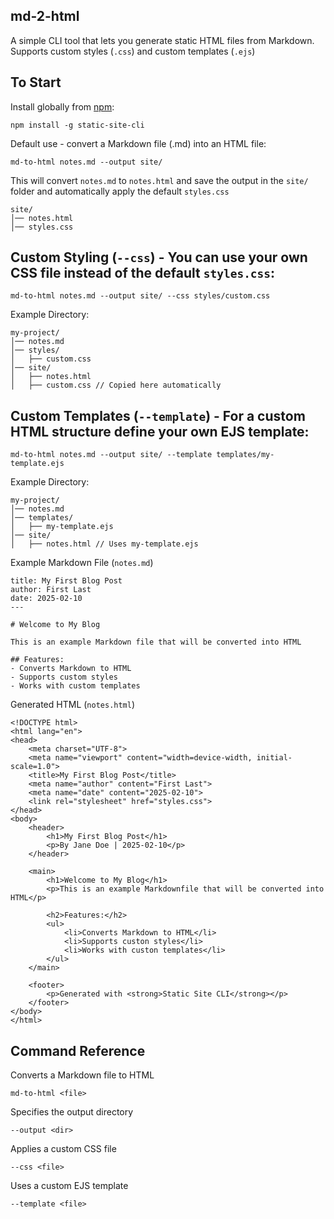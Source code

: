 ## md-2-html

A simple CLI tool that lets you generate static HTML files from Markdown. Supports custom styles (`.css`) and custom templates (`.ejs`)

## To Start

Install globally from [npm](https://www.npmjs.com/):

```
npm install -g static-site-cli
```

Default use - convert a Markdown file (.md) into an HTML file:

```
md-to-html notes.md --output site/
```

This will convert `notes.md` to `notes.html` and save the output in the `site/` folder and automatically apply the default `styles.css`

```
site/
│── notes.html
│── styles.css
```

## Custom Styling (`--css`) - You can use your own CSS file instead of the default `styles.css`:

```
md-to-html notes.md --output site/ --css styles/custom.css
```

Example Directory:

```
my-project/
│── notes.md
│── styles/
│   ├── custom.css
│── site/
│   ├── notes.html
│   ├── custom.css // Copied here automatically
```

## Custom Templates (`--template`) - For a custom HTML structure define your own EJS template:

```
md-to-html notes.md --output site/ --template templates/my-template.ejs
```

Example Directory:

```
my-project/
│── notes.md
│── templates/
│   ├── my-template.ejs
│── site/
│   ├── notes.html // Uses my-template.ejs
```

Example Markdown File (`notes.md`)

```
title: My First Blog Post
author: First Last
date: 2025-02-10
---

# Welcome to My Blog

This is an example Markdown file that will be converted into HTML

## Features:
- Converts Markdown to HTML
- Supports custom styles
- Works with custom templates
```

Generated HTML (`notes.html`)

```
<!DOCTYPE html>
<html lang="en">
<head>
    <meta charset="UTF-8">
    <meta name="viewport" content="width=device-width, initial-scale=1.0">
    <title>My First Blog Post</title>
    <meta name="author" content="First Last">
    <meta name="date" content="2025-02-10">
    <link rel="stylesheet" href="styles.css">
</head>
<body>
    <header>
        <h1>My First Blog Post</h1>
        <p>By Jane Doe | 2025-02-10</p>
    </header>

    <main>
        <h1>Welcome to My Blog</h1>
        <p>This is an example Markdownfile that will be converted into HTML</p>

        <h2>Features:</h2>
        <ul>
            <li>Converts Markdown to HTML</li>
            <li>Supports custon styles</li>
            <li>Works with custon templates</li>
        </ul>
    </main>

    <footer>
        <p>Generated with <strong>Static Site CLI</strong></p>
    </footer>
</body>
</html>
```

## Command Reference

Converts a Markdown file to HTML

```
md-to-html <file>
```

Specifies the output directory

```
--output <dir>
```

Applies a custom CSS file

```
--css <file>
```

Uses a custom EJS template

```
--template <file>
```
